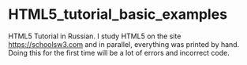 # HTML5_tutorial_basic_examples
HTML5 Tutorial in Russian.
I study HTML5 on the site https://schoolsw3.com and in parallel, everything was printed by hand. Doing this for the first time will be a lot of errors and incorrect code.
